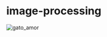 # image-processing

![gato_amor](https://user-images.githubusercontent.com/35679266/163692024-5d6e7581-b9a0-4d1d-adcc-9c2e2013f679.png)
